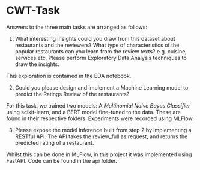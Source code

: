 # CWT-Task
 
Answers to the three main tasks are arranged as follows:

1.	What interesting insights could you draw from this dataset about restaurants and the reviewers? What type of characteristics of the popular restaurants can you learn from the review texts? e.g. cuisine, services etc. Please perform Exploratory Data Analysis techniques to draw the insights.

This exploration is contained in the EDA notebook. 

2.	Could you please design and implement a Machine Learning model to predict the Ratings Review of the restaurants? 

For this task, we trained two models: A *Multinomial Naive Bayes Classifier* using scikit-learn, and a BERT model fine-tuned to the data. These are found in their respective folders. Experiments were recorded using MLFlow. 

3.	Please expose the model inference built from step 2 by implementing a RESTful API. The API takes the review_full as request, and returns the predicted rating of a restaurant.

Whilst this can be done in MLFlow, in this project it was implemented using FastAPI. Code can be found in the api folder.
